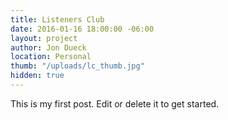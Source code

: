 ```yaml
---
title: Listeners Club
date: 2016-01-16 18:00:00 -06:00
layout: project
author: Jon Dueck
location: Personal
thumb: "/uploads/lc_thumb.jpg"
hidden: true
---
```


This is my first post. Edit or delete it to get started.
